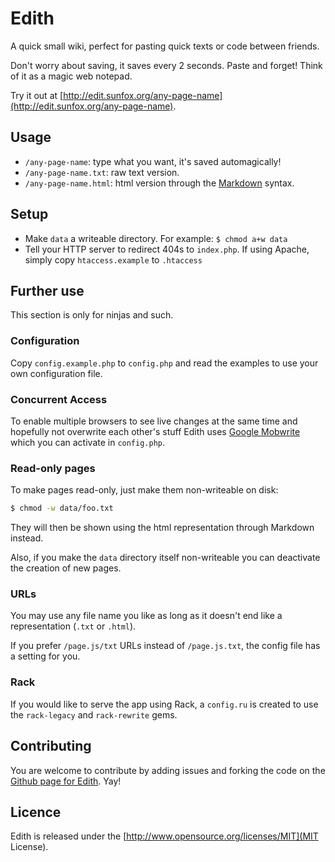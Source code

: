 Edith
=====

A quick small wiki, perfect for pasting quick texts or code between friends.

Don't worry about saving, it saves every 2 seconds. Paste and forget! Think of it as a magic web notepad.

Try it out at [http://edit.sunfox.org/any-page-name](http://edit.sunfox.org/any-page-name).

Usage
-----

- `/any-page-name`: type what you want, it's saved automagically!
- `/any-page-name.txt`: raw text version.
- `/any-page-name.html`: html version through the [Markdown](http://daringfireball.net/projects/markdown/) syntax.

Setup
-----

- Make `data` a writeable directory. For example: `$ chmod a+w data`
- Tell your HTTP server to redirect 404s to `index.php`. If using Apache, simply copy `htaccess.example` to `.htaccess`


Further use
-----------

This section is only for ninjas and such.

### Configuration

Copy `config.example.php` to `config.php` and read the examples to use your own configuration file.

### Concurrent Access

To enable multiple browsers to see live changes at the same time and hopefully not overwrite each other's stuff Edith uses [Google Mobwrite](http://code.google.com/p/google-mobwrite/) which you can activate in `config.php`.

### Read-only pages

To make pages read-only, just make them non-writeable on disk:

```sh
$ chmod -w data/foo.txt
```

They will then be shown using the html representation through Markdown instead.

Also, if you make the `data` directory itself non-writeable you can deactivate the creation of new pages.

### URLs

You may use any file name you like as long as it doesn't end like a representation (`.txt` or `.html`).

If you prefer `/page.js/txt` URLs instead of `/page.js.txt`, the config file has a setting for you.

### Rack

If you would like to serve the app using Rack, a `config.ru` is created to use the `rack-legacy` and `rack-rewrite` gems.


Contributing
------------

You are welcome to contribute by adding issues and forking the code on the [Github page for Edith](https://github.com/sunny/edith). Yay!


Licence
-------

Edith is released under the [http://www.opensource.org/licenses/MIT](MIT License).
